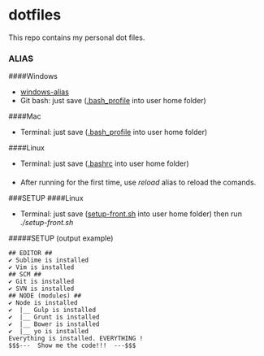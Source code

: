 # dotfiles
This repo contains my personal dot files.

### ALIAS
####Windows
* [windows-alias](windows.md)
* Git bash: just save ([.bash_profile](.bash_profile) into user home folder)

####Mac
* Terminal: just save ([.bash_profile](.bash_profile) into user home folder)

####Linux
* Terminal: just save ([.bashrc](.bashrc) into user home folder)

####
* After running for the first time, use _reload_ alias to reload the comands.

###SETUP
####Linux
* Terminal: just save ([setup-front.sh](setup-front.sh) into user home folder)
then run _./setup-front.sh_

#####SETUP (output example)
```shell
## EDITOR ##
✔ Sublime is installed
✔ Vim is installed
## SCM ##
✔ Git is installed
✔ SVN is installed
## NODE (modules) ##
✔ Node is installed
✔  |__ Gulp is installed
✔  |__ Grunt is installed
✔  |__ Bower is installed
✔  |__ yo is installed
Everything is installed. EVERYTHING !
$$$---  Show me the code!!!  ---$$$
```
